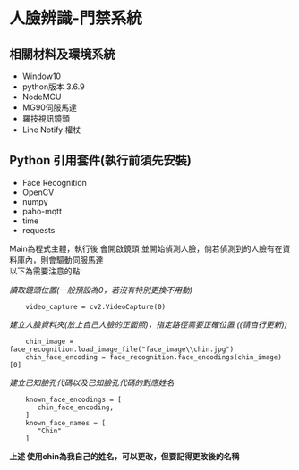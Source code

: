 
人臉辨識-門禁系統
=
相關材料及環境系統
-
* Window10
* python版本 3.6.9
* NodeMCU 
* MG90伺服馬達
* 羅技視訊鏡頭
* Line Notify 權杖 

Python 引用套件(執行前須先安裝)
-
* Face Recognition 
* OpenCV 
* numpy  
* paho-mqtt 
* time 
* requests 


 Main為程式主體，執行後 會開啟鏡頭 並開始偵測人臉，倘若偵測到的人臉有在資料庫內，則會驅動伺服馬達</br>
 以下為需要注意的點:
 
 _讀取鏡頭位置(一般預設為0，若沒有特別更換不用動)_

        video_capture = cv2.VideoCapture(0)

 _建立人臉資料夾(放上自己人臉的正面照)，指定路徑需要正確位置 ((請自行更新))_
        
        chin_image = face_recognition.load_image_file("face_image\\chin.jpg")
        chin_face_encoding = face_recognition.face_encodings(chin_image)[0]
        
_建立已知臉孔代碼以及已知臉孔代碼的對應姓名_

        known_face_encodings = [
           chin_face_encoding, 
        ]
        known_face_names = [
           "Chin"
        ]
        
**上述 使用chin為我自己的姓名，可以更改，但要記得更改後的名稱**        
 
 
